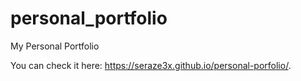 # personal_portfolio
My Personal Portfolio

You can check it here:
https://seraze3x.github.io/personal-porfolio/.
